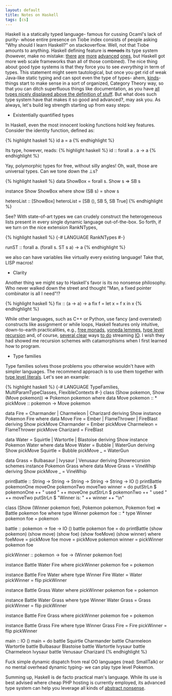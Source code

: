 ```yaml
---
layout: default
title: Notes on Haskell
tags: [cs]
---
```


Haskell is a statically typed language- famous for cussing Ocaml's lack of purity- whose entire presence on Tiobe index consists of people asking "Why should I learn Haskell?" on stackoverflow. Well, not that Tiobe amounts to anything. Haskell defining feature is ~~monads~~ its type system (however, make no mistake: [there](http://wiki.portal.chalmers.se/agda/pmwiki.php) [are](http://www.idris-lang.org/) [more](https://coq.inria.fr/) [advanced](http://clean.cs.ru.nl/Clean) [ones](http://shenlanguage.org/), but Haskell got more web scale frameworks than all of those combined). The nice thing about good type systems is that they force you to see _everything_ in term of types. This statement might seem tautological, but once you get rid of weak Java-like static typing and can spot even the type of types- ahem, [kinds](https://wiki.haskell.org/Kind)- things start to make sense in a sort of organized, Category Theory way, so that you can ditch superfluous things like documentation, as you have [all types nicely displayed above the definition of stuff](https://www.haskell.org/haddock/). But what does such type system have that makes it so good and advanced?, may ask you. As always, let's build leg strength starting up from easy steps:

* Existentially quantified types

In Haskell, even the most innocent looking functions hold key features. Consider the identity function, defined as:

{% highlight haskell %}
id a = a
{% endhighlight %}

Its type, however, reads:
{% highlight haskell %}
id :: forall a . a -> a
{% endhighlight %}

Yay, polymorphic types for free, without silly angles! Oh, wait, those are universal types. Can we tone down the ⊥s?

{% highlight haskell %}
data ShowBox = forall s. Show s => SB s

instance Show ShowBox where
 show (SB s) = show s   

heteroList :: [ShowBox]
heteroList = [SB (), SB 5, SB True]
{% endhighlight %}

See? With state-of-art types we can crudely construct the heterogeneous lists present in every single dynamic language out-of-the-box. So forth, if we turn on the nice extension RankNTypes,

{% highlight haskell %}
{-# LANGUAGE RankNTypes #-}

runST :: forall a. (forall s. ST s a) -> a
{% endhighlight %}

we also can have variables like virtually every existing language! Take that, LISP macros!

* Clarity

Another thing we might say to Haskell's favor is its no nonsense philosophy. Who never walked down the street and thought "Man, a fixed pointer combinator is all I need"!?

{% highlight haskell %}
 fix :: (a -> a) -> a
 fix f = let x = f x in x
{% endhighlight %}

While other languages, such as C++ or Python, use fancy (and overrated) constructs like assignment or while loops, Haskell features only intuitive, down-to-earth practicalities, e.g., [free monads](https://hackage.haskell.org/package/free), [yoneda lemmes](https://hackage.haskell.org/package/category-extras-0.52.1/docs/Control-Functor-Yoneda.html), [type level recursion](https://www.schoolofhaskell.com/user/mutjida/typed-tagless-final-linear-lambda-calculus/6-recursive-types) and, of course, [several clear](https://hackage.haskell.org/package/pipes) ways [to do](https://hackage.haskell.org/package/conduit) streaming [IO](https://hackage.haskell.org/package/io-streams). I wish they had showed me recursion schemes with catamorphisms when I first learned how to program.

* Type families

Type families solves those problems you otherwise wouldn't have with simpler languages. The recommend approach is to use them together with [type level literals](https://hackage.haskell.org/package/base-4.9.0.0/docs/GHC-TypeLits.html). Let's see an example:

{% highlight haskell %}
{-# LANGUAGE TypeFamilies, MultiParamTypeClasses, FlexibleContexts #-}
class (Show pokemon, Show (Move pokemon)) => Pokemon pokemon where
  data Move pokemon :: *
  pickMove :: pokemon -> Move pokemon

data Fire = Charmander | Charmeleon | Charizard deriving Show
instance Pokemon Fire where
  data Move Fire = Ember | FlameThrower | FireBlast deriving Show
  pickMove Charmander = Ember
  pickMove Charmeleon = FlameThrower
  pickMove Charizard = FireBlast

data Water = Squirtle | Wartortle | Blastoise deriving Show
instance Pokemon Water where
  data Move Water = Bubble | WaterGun deriving Show
  pickMove Squirtle = Bubble
  pickMove _ = WaterGun

data Grass = Bulbasaur | Ivysaur | Venusaur deriving Showrecursion schemes
instance Pokemon Grass where
  data Move Grass = VineWhip deriving Show
  pickMove _ = VineWhip

printBattle :: String -> String -> String -> String -> String -> IO ()
printBattle pokemonOne moveOne pokemonTwo moveTwo winner = do
  putStrLn $ pokemonOne ++ " used " ++ moveOne
  putStrLn $ pokemonTwo ++ " used " ++ moveTwo
  putStrLn $ "Winner is: " ++ winner ++ "\n"

class (Show (Winner pokemon foe), Pokemon pokemon, Pokemon foe) => Battle pokemon foe where
  type Winner pokemon foe :: *
  type Winner pokemon foe = pokemon

  battle :: pokemon -> foe -> IO ()
  battle pokemon foe = do
    printBattle (show pokemon) (show move) (show foe) (show foeMove) (show winner)
   where
    foeMove = pickMove foe
    move = pickMove pokemon
    winner = pickWinner pokemon foe

  pickWinner :: pokemon -> foe -> (Winner pokemon foe)

instance Battle Water Fire where
  pickWinner pokemon foe = pokemon

instance Battle Fire Water where
  type Winner Fire Water = Water
  pickWinner = flip pickWinner

instance Battle Grass Water where
  pickWinner pokemon foe = pokemon

instance Battle Water Grass where
  type Winner Water Grass = Grass
  pickWinner = flip pickWinner

instance Battle Fire Grass where
  pickWinner pokemon foe = pokemon

instance Battle Grass Fire where
  type Winner Grass Fire = Fire
  pickWinner = flip pickWinner

main :: IO ()
main = do
  battle Squirtle Charmander
  battle Charmeleon Wartortle
  battle Bulbasaur Blastoise
  battle Wartortle Ivysaur
  battle Charmeleon Ivysaur
  battle Venusaur Charizard
{% endhighlight %}

Fuck simple dynamic dispatch from real OO languages (read: SmallTalk) or no mental overhead dynamic typing- we can play type level Pokemon.

Summing up, Haskell is de facto practical man's language. While its use is best advised where cheap PHP hosting is currently employed, its advanced type system can help you leverage all kinds of [abstract nonsense](https://en.wikipedia.org/wiki/Category_theory).
